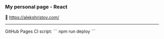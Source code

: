 ### My personal page - React

&#128640; https://alekshristov.com/

<hr>
GitHub Pages CI script:
```
npm run deploy
```
